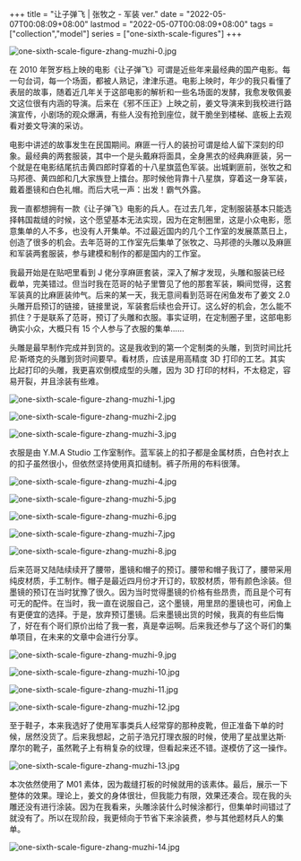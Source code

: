 +++
title = "让子弹飞 | 张牧之 - 军装 ver."
date = "2022-05-07T00:08:09+08:00"
lastmod = "2022-05-07T00:08:09+08:00"
tags = ["collection","model"]
series = ["one-sixth-scale-figures"]
+++

![one-sixth-scale-figure-zhang-muzhi-0.jpg](/images/one-sixth-scale-figure-zhang-muzhi-0.jpg)

在 2010 年贺岁档上映的电影《让子弹飞》可谓是近些年来最经典的国产电影。每一句台词，每一个场面，都被人熟记，津津乐道。电影上映时，年少的我只看懂了表层的故事，随着近几年关于这部电影的解析和一些名场面的发酵，我愈发敬佩姜文这位很有内涵的导演。后来在《邪不压正》上映之前，姜文导演来到我校进行路演宣传，小剧场的观众爆满，有些人没有抢到座位，就干脆坐到楼梯、底板上去观看对姜文导演的采访。

电影中讲述的故事发生在民国期间。麻匪一行人的装扮可谓是给人留下深刻的印象。最经典的两套服装，其中一个是头戴麻将面具，全身黑衣的经典麻匪装，另一个就是在电影结尾抗击黄四郎时穿着的十八星旗蓝色军装。出城剿匪前，张牧之和马邦德、黄四郎和几大家族登上擂台。那时候他背靠十八星旗，穿着这一身军装，戴着墨镜和白色礼帽。而后大吼一声：出发！霸气外露。

我一直都想拥有一款《让子弹飞》电影的兵人。在过去几年，定制服装基本只能选择韩国裁缝的时候，这个愿望基本无法实现，因为在定制圈里，这是小众电影，愿意集单的人不多，也没有人开集单。不过最近国内的几个工作室的发展蒸蒸日上，创造了很多的机会。去年范哥的工作室先后集单了张牧之、马邦德的头雕以及麻匪和军装两套服装，参与建模和制作的都是国内的工作室。

我最开始是在贴吧里看到 J 佬分享麻匪套装，深入了解才发现，头雕和服装已经截单，完美错过。但当时我在范哥的帖子里瞥见了他的那套军装，瞬间觉得，这套军装真的比麻匪装帅气。后来的某一天，我无意间看到范哥在闲鱼发布了姜文 2.0 头雕开启预订的链接，链接里说，军装套后续也会开订。这么好的机会，怎么能不抓住？于是联系了范哥，预订了头雕和衣服。事实证明，在定制圈子里，这部电影确实小众，大概只有 15 个人参与了衣服的集单……

头雕是最早制作完成并到货的。这是我收到的第一个定制类的头雕，到货时间比托尼·斯塔克的头雕到货时间要早。看材质，应该是用高精度 3D 打印的工艺。其实比起打印的头雕，我更喜欢倒模成型的头雕，因为 3D 打印的材料，不太稳定，容易开裂，并且涂装有些难。

![one-sixth-scale-figure-zhang-muzhi-1.jpg](/images/one-sixth-scale-figure-zhang-muzhi-1.jpg "头雕正视图")

![one-sixth-scale-figure-zhang-muzhi-2.jpg](/images/one-sixth-scale-figure-zhang-muzhi-2.jpg "头雕侧视图")

![one-sixth-scale-figure-zhang-muzhi-3.jpg](/images/one-sixth-scale-figure-zhang-muzhi-3.jpg "头雕 CoA")

衣服是由 Y.M.A Studio 工作室制作。蓝军装上的扣子都是金属材质，白色衬衣上的扣子虽然很小，但依然坚持使用真扣缝制。裤子所用的布料很薄。

![one-sixth-scale-figure-zhang-muzhi-4.jpg](/images/one-sixth-scale-figure-zhang-muzhi-4.jpg "衣服开箱图")

![one-sixth-scale-figure-zhang-muzhi-5.jpg](/images/one-sixth-scale-figure-zhang-muzhi-5.jpg "衣服全套概览")

![one-sixth-scale-figure-zhang-muzhi-6.jpg](/images/one-sixth-scale-figure-zhang-muzhi-6.jpg "军装细节（一）")

![one-sixth-scale-figure-zhang-muzhi-7.jpg](/images/one-sixth-scale-figure-zhang-muzhi-7.jpg "军装细节（二）")

![one-sixth-scale-figure-zhang-muzhi-8.jpg](/images/one-sixth-scale-figure-zhang-muzhi-8.jpg "衬衣细节")

后来范哥又陆陆续续开了腰带，墨镜和帽子的预订。腰带和帽子我订了，腰带采用纯皮材质，手工制作。帽子是最近四月份才开订的，软胶材质，带有颜色涂装。但墨镜的预订在当时犹豫了很久。因为当时觉得墨镜的价格有些昂贵，而且是个可有可无的配件。在当时，我一直在说服自己，这个墨镜，用里昂的墨镜也可，闲鱼上有更便宜的选择。于是，放弃预订墨镜。后来墨镜出货的时候，我真的有些后悔了，好在有个哥们原价出给了我一套，真是幸运啊。后来我还参与了这个哥们的集单项目，在未来的文章中会进行分享。

![one-sixth-scale-figure-zhang-muzhi-9.jpg](/images/one-sixth-scale-figure-zhang-muzhi-9.jpg "纯皮腰带，金属腰带扣")

![one-sixth-scale-figure-zhang-muzhi-10.jpg](/images/one-sixth-scale-figure-zhang-muzhi-10.jpg "腰带细节（一）")

![one-sixth-scale-figure-zhang-muzhi-11.jpg](/images/one-sixth-scale-figure-zhang-muzhi-11.jpg "腰带细节（二）")

![one-sixth-scale-figure-zhang-muzhi-12.jpg](/images/one-sixth-scale-figure-zhang-muzhi-12.jpg "墨镜")

至于鞋子，本来我选好了使用军事类兵人经常穿的那种皮靴，但正准备下单的时候，居然没货了。后来我想起，之前子浩兄打理衣服的时候，使用了星战里达斯·摩尔的靴子，虽然靴子上有稍复杂的纹理，但看起来还不错。遂模仿了这一操作。

![one-sixth-scale-figure-zhang-muzhi-13.jpg](/images/one-sixth-scale-figure-zhang-muzhi-13.jpg "靴子")

本次依然使用了 M01 素体，因为裁缝打板的时候就用的该素体。最后，展示一下整体的效果。理论上，姜文的身体很壮，但我能力有限，效果还凑合。现在我的头雕还没有进行涂装。因为在我看来，头雕涂装什么时候涂都行，但集单时间错过了就没有了。所以在现阶段，我更倾向于节省下来涂装费，参与其他题材兵人的集单。

![one-sixth-scale-figure-zhang-muzhi-14.jpg](/images/one-sixth-scale-figure-zhang-muzhi-14.jpg "整体效果")
